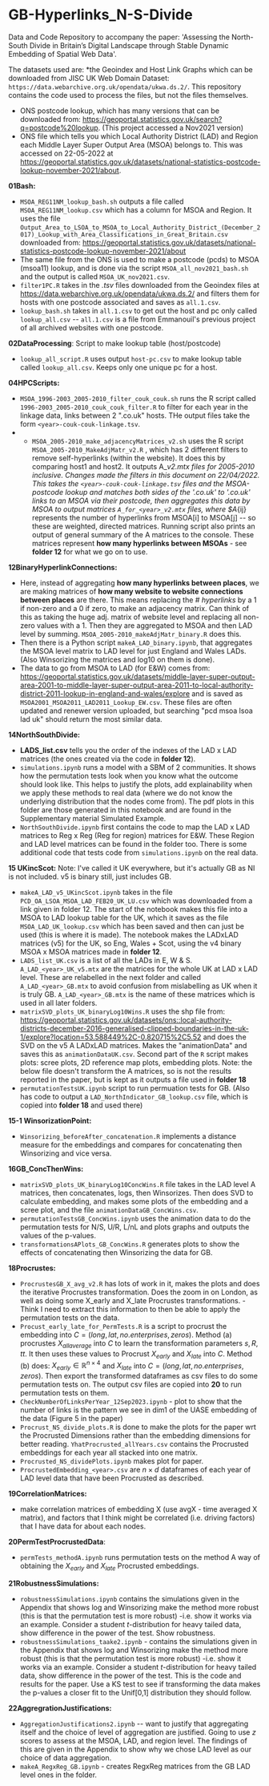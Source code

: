 # GB-Hyperlinks_N-S-Divide
Data and Code Repository to accompany the paper: 'Assessing the North-South Divide in Britain’s Digital Landscape through Stable Dynamic Embedding of Spatial Web Data'. 

The datasets used are:
*the Geoindex and Host Link Graphs which can be downloaded from JISC UK Web Domain Dataset: `https://data.webarchive.org.uk/opendata/ukwa.ds.2/`. This repository contains the code used to process the files, but not the files themselves. 
* ONS postcode lookup, which has many versions that can be downloaded from: https://geoportal.statistics.gov.uk/search?q=postcode%20lookup. (This project accessed a Nov2021 version)
* ONS file which tells you which Local Authority District (LAD) and Region each Middle Layer Super Output Area (MSOA) belongs to. This was accessed on 22-05-2022 at https://geoportal.statistics.gov.uk/datasets/national-statistics-postcode-lookup-november-2021/about. 


**01Bash:**
* ```MSOA_REG11NM_lookup_bash.sh``` outputs a file called ```MSOA_REG11NM_lookup.csv``` which has a column for MSOA and Region. It uses the file `Output_Area_to_LSOA_to_MSOA_to_Local_Authority_District_(December_2017)_Lookup_with_Area_Classifications_in_Great_Britain.csv` downloaded from: https://geoportal.statistics.gov.uk/datasets/national-statistics-postcode-lookup-november-2021/about
* The same file from the ONS is used to make a postcode (pcds) to MSOA (msoa11) lookup, and is done via the script `MSOA_all_nov2021_bash.sh` and the output is called `MSOA_UK_nov2021.csv`.
* `filter1PC.R` takes in the *.tsv* files downloaded from the Geoindex files at https://data.webarchive.org.uk/opendata/ukwa.ds.2/ and filters them for hosts with one postcode associated and saves as `all.1.csv`. 
* `lookup_bash.sh` takes in `all.1.csv` to get out the host and pc only called `lookup_all.csv` -- `all.1.csv` is a file from Emmanouil's previous project of all archived websites with one postcode. 

**02DataProcessing**: Script to make lookup table (host/postcode)
* `lookup_all_script.R` uses output `host-pc.csv` to make lookup table called `lookup_all.csv`. Keeps only one unique pc for a host.

**04HPCScripts:** 
* `MSOA_1996-2003_2005-2010_filter_couk_couk.sh` runs the R script called `1996-2003_2005-2010_couk_couk_filter.R` to filter for each year in the linkage data, links between 2 ".co.uk" hosts. THe output files take the form `<year>-couk-couk-linkage.tsv`.
* * ```MSOA_2005-2010_make_adjacencyMatrices_v2.sh``` uses the R script ```MSOA_2005-2010_MakeAdjMatr_v2.R``` , which has 2 different filters to remove self-hyperlinks (within the website). It does this by comparing host1 and host2. It outputs A_<year>_v2.mtx files for 2005-2010 inclusive. Changes made the filters in this document on 22/04/2022. This takes the `<year>-couk-couk-linkage.tsv` files and the MSOA-postcode lookup and matches both sides of the *'.co.uk'* to *'.co.uk'* links to an MSOA via their postcode, then aggregates this data by MSOA to output matrices `A_for_<year>_v2.mtx` files, where $A_{ij} represents the number of hyperlinks from MSOA[i] to MSOA[j] -- so these are weighted, directed matrices. Running script also prints an output of general summary of the A matrices to the console. These matrices represent **how many hyperlinks between MSOAs** - see **folder 12** for what we go on to use. 
  
**12BinaryHyperlinkConnections:**
* Here, instead of aggregating **how many hyperlinks between places**, we are making matrices of **how many website to website connections between places** are there. This means replacing the *# hyperlinks* by a 1 if non-zero and a 0 if zero, to make an adjacency matrix. Can think of this as taking the huge adj. matrix of website level and replacing all non-zero values with a 1. Then they are aggregated to MSOA and then LAD level by summing. `MSOA_2005-2010_makeAdjMatr_binary.R` does this. 
* Then there is a Python script `makeA_LAD_binary.ipynb`, that aggregates the MSOA level matrix to LAD level for just England and Wales LADs. (Also Winsorizing the matrices and log10 on them is done).
* The data to go from MSOA to LAD (for E&W) comes from: https://geoportal.statistics.gov.uk/datasets/middle-layer-super-output-area-2001-to-middle-layer-super-output-area-2011-to-local-authority-district-2011-lookup-in-england-and-wales/explore and is saved as `MSOA2001_MSOA2011_LAD2011_Lookup_EW.csv`. These files are often updated and renewer version uploaded, but searching "pcd msoa lsoa lad uk" should return the most similar data. 

**14NorthSouthDivide:**
* **LADS_list.csv** tells you the order of the indexes of the LAD x LAD matrices (the ones created via the code in **folder 12**). 
* `simulations.ipynb` runs a model with a SBM of 2 communities. It shows how the permutation tests look when you know what the outcome should look like. This helps to justify the plots, add explainability when we apply these methods to real data (where we do not know the underlying distribution that the nodes come from). The pdf plots in this folder are those generated in this notebook and are found in the Supplementary material Simulated Example.
* `NorthSouthDivide.ipynb` first contains the code to map the LAD x LAD matrices to Reg x Reg (Reg for region) matrices for E&W. These Region and LAD level matrices can be found in the folder too. There is some additional code that tests code from `simulations.ipynb` on the real data. 
  
**15 UKincScot:**
Note: I've called it UK everywhere, but it's actually GB as NI is not included. v5 is binary still, just includes GB. 

* `makeA_LAD_v5_UKincScot.ipynb` takes in the file `PCD_OA_LSOA_MSOA_LAD_FEB20_UK_LU.csv` which was downloaded from a link given in folder 12. The start of the notebook makes this file into a MSOA to LAD lookup table for the UK, which it saves as the file `MSOA_LAD_UK_lookup.csv` which has been saved and then can just be used (this is where it is made). The notebook makes the LADxLAD matrices (v5) for the UK, so Eng, Wales + Scot, using the v4 binary MSOA x MSOA matrices made in **folder 12**.
* `LADS_list_UK.csv` is a list of all the LADs in E, W & S. `A_LAD_<year>_UK_v5.mtx` are the matrices for the whole UK at LAD x LAD level. These are relabelled in the next folder and called `A_LAD_<year>_GB.mtx` to avoid confusion from mislabelling as UK when it is truly GB. `A_LAD_<year>_GB.mtx` is the name of these matrices which is used in all later folders. 
* `matrixSVD_plots_UK_binaryLog10Wins.R` uses the shp file from: 
https://geoportal.statistics.gov.uk/datasets/ons::local-authority-districts-december-2016-generalised-clipped-boundaries-in-the-uk-1/explore?location=53.588449%2C-0.820715%2C5.52
and does the SVD on the v5 A LADxLAD matrices. Makes the "animationData" and saves this as `animationDataUK.csv`. 
Second part of the `R` script makes plots: scree plots, 2D reference map plots, embedding plots. 
Note: the below file doesn't transform the A matrices, so is not the results reported in the paper, but is kept as it outputs a file used in **folder 18**
* `permutationTestsUK.ipynb` script to run permuation tests for GB. (Also has code to output a `LAD_NorthIndicator_GB_lookup.csv` file, which is copied into **folder 18** and used there)
  
**15-1 WinsorizationPoint:**
* `Winsorizing_beforeAfter_concatenation.R` implements a distance measure for the embeddings and compares for concatenating then Winsorizing and vice versa.
  
**16GB_ConcThenWins:**
* `matrixSVD_plots_UK_binaryLog10ConcWins.R` file takes in the LAD level A matrices, then concatenates, logs, then Winsorizes. Then does SVD to calculate embedding, and makes some plots of the embedding and a scree plot, and the file `animationDataGB_ConcWins.csv`.
* `permutationTestsGB_ConcWins.ipynb` uses the animation data to do the permutation tests for N/S, U/R, L/nL and plots graphs and outputs the values of the p-values. 
* `transformationsAPlots_GB_ConcWins.R` generates  plots to show the effects of concatenating then Winsorizing the data for GB.
  
**18Procrustes:**
* `ProcrustesGB_X_avg_v2.R` has lots of work in it, makes the plots and does the iterative Procrustes transformation. Does the zoom in on London, as well as doing some X_early and X_late Procrustes transformations. - Think I need to extract this information to then be able to apply the permutation tests on the data. 
* `Procust_early_late_for_PermTests.R` is a script to procrust the embedding into $C = (long, lat,  no.enterprises, zeros)$. Method (a) procrustes $X_{all average}$ into $C$ to learn the transformation parameters $s, R, tt$. It then uses these values to Procrust $X_{early}$ and $X_{late}$ into $C$. Method (b) does: $X_{early} \in \mathbb{R}^{n \times 4}$ and $X_{late}$ into $C = (long, lat,  no.enterprises, zeros)$. Then export the transformed dataframes as csv files to do some permutation tests on. The output csv files are copied into **20** to run permutation tests on them.
* `CheckNumberOfLinksPerYear_12Sep2023.ipynb` - plot to show that the number of links is the pattern we see in dim1 of the UASE embedding of the data (Figure 5 in the paper)
* `Procrust_NS_divide_plots.R` is done to make the plots for the paper wrt the Procrusted Dimensions rather than the embedding dimensions for better reading. `YhatProcrusted_allYears.csv` contains the Procrusted embeddings for each year all stacked into one matrix. 
* `Procrusted_NS_dividePlots.ipynb` makes plot for paper.
* `ProcrustedEmbedding_<year>.csv` are $n \times d$ dataframes of each year of LAD level data that have been Procrusted as described. 

**19CorrelationMatrices:**
* make correlation matrices of embedding X (use avgX - time averaged X matrix), and factors that I think might be correlated (i.e. driving factors) that I have data for about each nodes.
  
**20PermTestProcrustedData**:
* `permTests_methodA.ipynb` runs permutation tests on the method A way of obtaining the $X_{early}$ and $X_{late}$ Procrusted embeddings. 

**21RobustnessSimulations:**
* `robustnessSimulations.ipynb` contains the simulations given in the Appendix that shows log and Winsorizing make the method more robust (this is that the permutation test is more robust) -i.e. show it works via an example. Consider a student $t$-distribution for heavy tailed data, show difference in the power of the test. Show robustness.
* `robustnessSimulations_taake2.ipynb` - contains the simulations given in the Appendix that shows log and Winsorizing make the method more robust (this is that the permutation test is more robust) -i.e. show it works via an example. Consider a student $t$-distribution for heavy tailed data, show difference in the power of the test. This is the code and results for the paper. Use a KS test to see if transforming the data makes the p-values a closer fit to the Unif[0,1] distribution they should follow.

**22AggregrationJustifications:**
* `AggregationJustifications2.ipynb` -- want to justify that aggregating itself and the choice of level of aggregation are justified. Going to use $z$ scores to assess at the MSOA, LAD, and region level. The findings of this are given in the Appendix to show why we chose LAD level as our choice of data aggregation. 
* `makeA_RegxReg_GB.ipynb` - creates RegxReg matrices from the GB LAD level ones in the folder.

